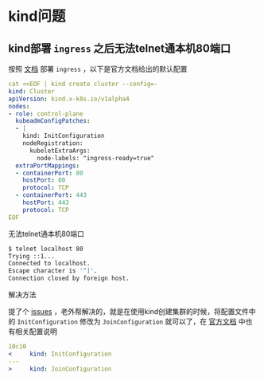 # kind问题

## kind部署 `ingress` 之后无法telnet通本机80端口

按照 [文档](https://kind.sigs.k8s.io/docs/user/ingress/) 部署 `ingress` ，以下是官方文档给出的默认配置

```yaml
cat <<EOF | kind create cluster --config=-
kind: Cluster
apiVersion: kind.x-k8s.io/v1alpha4
nodes:
- role: control-plane
  kubeadmConfigPatches:
  - |
    kind: InitConfiguration
    nodeRegistration:
      kubeletExtraArgs:
        node-labels: "ingress-ready=true"
  extraPortMappings:
  - containerPort: 80
    hostPort: 80
    protocol: TCP
  - containerPort: 443
    hostPort: 443
    protocol: TCP
EOF
```



无法telnet通本机80端口

```sh
$ telnet localhost 80
Trying ::1...
Connected to localhost.
Escape character is '^]'.
Connection closed by foreign host.
```



解决方法

提了个 [issues](https://github.com/kubernetes-sigs/kind/issues/3365) ，老外帮解决的，就是在使用kind创建集群的时候，将配置文件中的 `InitConfiguration`  修改为 `JoinConfiguration` 就可以了，在 [官方文档](https://kubernetes.io/docs/reference/setup-tools/kubeadm/kubeadm-init/#config-file) 中也有相关配置说明

```yaml
10c10
<     kind: InitConfiguration
---
>     kind: JoinConfiguration
```















